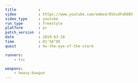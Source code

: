 ```yaml
---
title          :
video          : https://www.youtube.com/embed/05UsdFoR8BY
video_type     : youtube
run_type       : freestyle
platform       : pc
patch_version  :
date           : 2019-03-28
time           : 01'56"95
quest          : 9★-the-eye-of-the-storm

runners:
    - tsc

weapons:
    - heavy-bowgun
---
```

